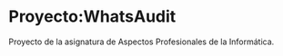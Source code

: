 Proyecto:WhatsAudit
====================

Proyecto de la asignatura de Aspectos Profesionales de la Informática.

